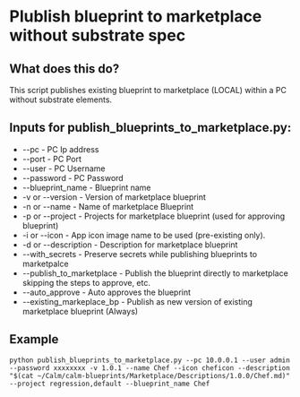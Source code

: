 # Plublish blueprint to marketplace without substrate spec

## What does this do?
This script publishes existing blueprint to marketplace (LOCAL) within a PC without substrate elements.

## Inputs for publish_blueprints_to_marketplace.py:
* --pc 						- PC Ip address
* --port 					- PC Port
* --user 					- PC Username
* --password 				- PC Password
* --blueprint_name 			- Blueprint name
* -v or --version 			- Version of marketplace blueprint
* -n or --name 				- Name of marketplace Blueprint
* -p or --project 			- Projects for marketplace blueprint (used for approving blueprint)
* -i or --icon	 			- App icon image name to be used (pre-existing only).
* -d or --description 		- Description for marketplace blueprint
* --with_secrets 			- Preserve secrets while publishing blueprints to marketpalce
* --publish_to_marketplace  - Publish the blueprint directly to marketplace skipping the steps to approve, etc.
* --auto_approve			- Auto approves the blueprint
* --existing_markeplace_bp	- Publish as new version of existing marketplace blueprint (Always)

## Example
```
python publish_blueprints_to_marketplace.py --pc 10.0.0.1 --user admin --password xxxxxxxx -v 1.0.1 --name Chef --icon cheficon --description "$(cat ~/Calm/calm-blueprints/Marketplace/Descriptions/1.0.0/Chef.md)" --project regression,default --blueprint_name Chef
```